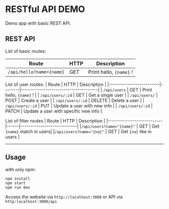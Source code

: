 # RESTful API DEMO
Demo app with basic REST API.

## REST API
List of basic routes:

| Route                    | HTTP | Description            |
|--------------------------|------|------------------------|
| `/api/hello?name={name}` | GET  | Print hello, `{name}` !|

List of user routes:
| Route                   | HTTP   | Description            			 				|
|-------------------------|--------|--------------------------------------|
| `/api/users` 			  		| GET    | Print hello, `{name}` !			 				|
| `/api/users/:id`		  	| GET    | Get a single user	  				 				|
| `/api/users/`			  		| POST   | Create a user		  				 					|
| `/api/users/:id`		  	| DELETE | Delete a user						 						|
| `/api/users/:id`		  	| PUT	   | Update a user with new info 		 			|
| `/api/users/:id`		  	| PATCH  | Update a user with specific new info	|

List of filter routes
| Route											| HTTP | Description								|
|---------------------------|------|----------------------------|
|`/api/users?name="{name}"` | GET  | Get `{name}` match in users|
|`/api/users?name="{na}"`		| GET  | Get `{na}` like in users		|

***
## Usage
with only npm:
```
npm install
npm start
npm run dev
```

Access the website via `http://localhost:3000` or API via `http:localhost:3000/api`